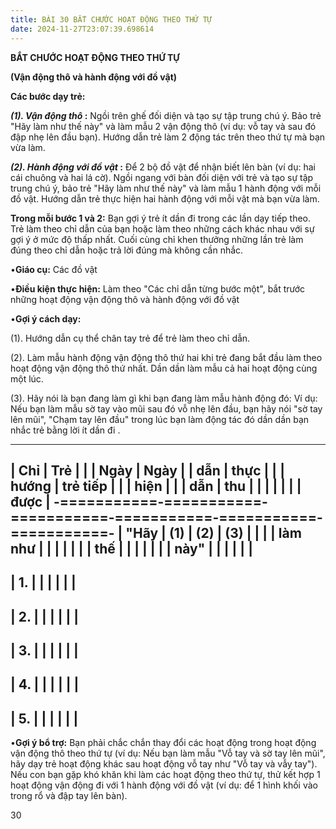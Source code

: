 ```yaml
---
title: BÀI 30 BẮT CHƯỚC HOẠT ĐỘNG THEO THỨ TỰ
date: 2024-11-27T23:07:39.698614
---
```


**BẮT CHƯỚC HOẠT ĐỘNG THEO THỨ TỰ**

**(Vận động thô và hành động với đồ vật)**

**Các bước dạy trẻ:**

***(1). Vận động thô* :** Ngồi trên ghế đối diện và tạo sự tập trung
chú ý. Bảo trẻ "Hãy làm như thế này" và làm mẫu 2 vận động thô (ví dụ:
vỗ tay và sau đó đập nhẹ lên đầu bạn). Hướng dẫn trẻ làm 2 động tác
trên theo thứ tự mà bạn vừa làm.

***(2). Hành động với đồ vật* :** Để 2 bộ đồ vật để nhận biết lên bàn
(ví dụ: hai cái chuông và hai lá cờ). Ngồi ngang với bàn đối diện với
trẻ và tạo sự tập trung chú ý, bảo trẻ "Hãy làm như thế này" và làm
mẫu 1 hành động với mỗi đồ vật. Hướng dẫn trẻ thực hiện hai hành động
với mỗi vật mà bạn vừa làm.

**Trong mỗi bước 1 và 2:** Bạn gợi ý trẻ ít dần đi trong các lần dạy
tiếp theo. Trẻ làm theo chỉ dẫn của bạn hoặc làm theo những cách khác
nhau với sự gợi ý ở mức độ thấp nhất. Cuối cùng chỉ khen thưởng những
lần trẻ làm đúng theo chỉ dẫn hoặc trả lời đúng mà không cần nhắc.

•**Giáo cụ:** Các đồ vật

•**Điều kiện thực hiện:** Làm theo "Các chỉ dẫn từng bước một", bắt
trước những hoạt động vận động thô và hành động với đồ vật

•**Gợi ý cách dạy:**

(1). Hướng dẫn cụ thể chân tay trẻ để trẻ làm theo chỉ dẫn.

(2). Làm mẫu hành động vận động thô thứ hai khi trẻ đang bắt đầu làm
theo hoạt động vận động thô thứ nhất. Dần dần làm mẫu cả hai hoạt động
cùng một lúc.

(3). Hãy nói là bạn đang làm gì khi bạn đang làm mẫu hành động đó: Ví
dụ: Nếu bạn làm mẫu sờ tay vào mũi sau đó vỗ nhẹ lên đầu, bạn hãy nói
"sờ tay lên mũi", "Chạm tay lên đầu" trong lúc bạn làm động tác đó dần
dần bạn nhắc trẻ bằng lời ít dần đi .

-------------------------------------------------------------------------
| **Chỉ     | **Trẻ     |           |           | **Ngày  | **Ngày    |
| dẫn**     | thực      |           |           | hướng   | trẻ tiếp  |
|           | hiện**    |           |           | dẫn**   | thu       |
|           |           |           |           |           | được**    |
-===========-===========-===========-===========-===========-===========-
| **"Hãy    | **(1)**   | **(2)**   | **(3)**   |           |           |
| làm như   |           |           |           |           |           |
| thế       |           |           |           |           |           |
| này"**    |           |           |           |           |           |
-------------------------------------------------------------------------
| 1.     |           |           |           |           |           |
-------------------------------------------------------------------------
| 2.     |           |           |           |           |           |
-------------------------------------------------------------------------
| 3.     |           |           |           |           |           |
-------------------------------------------------------------------------
| 4.     |           |           |           |           |           |
-------------------------------------------------------------------------
| 5.     |           |           |           |           |           |
-------------------------------------------------------------------------

•**Gợi ý bổ trợ:** Bạn phải chắc chắn thay đổi các hoạt động trong
hoạt động vận động thô theo thứ tự (ví dụ: Nếu bạn làm mẫu "Vỗ tay và
sờ tay lên mũi", hãy dạy trẻ hoạt động khác sau hoạt động vỗ tay như
"Vỗ tay và vẫy tay"). Nếu con bạn gặp khó khăn khi làm các hoạt động
theo thứ tự, thử kết hợp 1 hoạt động vận động đi với 1 hành động với
đồ vật (ví dụ: để 1 hình khối vào trong rổ và đập tay lên bàn).

30

